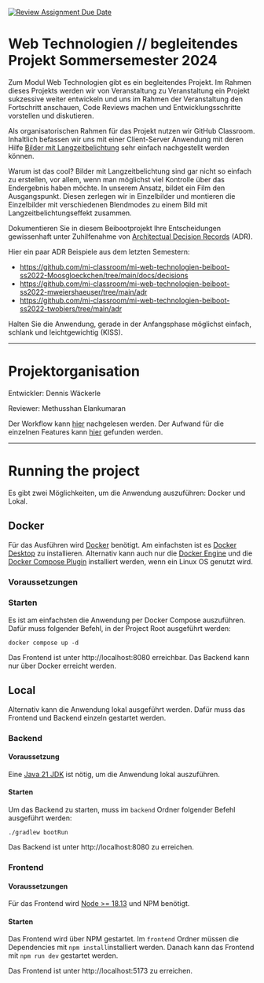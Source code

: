 [![Review Assignment Due Date](https://classroom.github.com/assets/deadline-readme-button-24ddc0f5d75046c5622901739e7c5dd533143b0c8e959d652212380cedb1ea36.svg)](https://classroom.github.com/a/gQyBcnrC)
# Web Technologien // begleitendes Projekt Sommersemester 2024
Zum Modul Web Technologien gibt es ein begleitendes Projekt. Im Rahmen dieses Projekts werden wir von Veranstaltung zu Veranstaltung ein Projekt sukzessive weiter entwickeln und uns im Rahmen der Veranstaltung den Fortschritt anschauen, Code Reviews machen und Entwicklungsschritte vorstellen und diskutieren.

Als organisatorischen Rahmen für das Projekt nutzen wir GitHub Classroom. Inhaltlich befassen wir uns mit einer Client-Server Anwendung mit deren Hilfe [Bilder mit Langzeitbelichtung](https://de.wikipedia.org/wiki/Langzeitbelichtung) sehr einfach nachgestellt werden können.

Warum ist das cool? Bilder mit Langzeitbelichtung sind gar nicht so einfach zu erstellen, vor allem, wenn man möglichst viel Kontrolle über das Endergebnis haben möchte. In unserem Ansatz, bildet ein Film den Ausgangspunkt. Diesen zerlegen wir in Einzelbilder und montieren die Einzelbilder mit verschiedenen Blendmodes zu einem Bild mit Langzeitbelichtungseffekt zusammen.

Dokumentieren Sie in diesem Beibootprojekt Ihre Entscheidungen gewissenhaft unter Zuhilfenahme von [Architectual Decision Records](https://adr.github.io) (ADR).

Hier ein paar ADR Beispiele aus dem letzten Semestern:
- https://github.com/mi-classroom/mi-web-technologien-beiboot-ss2022-Moosgloeckchen/tree/main/docs/decisions
- https://github.com/mi-classroom/mi-web-technologien-beiboot-ss2022-mweiershaeuser/tree/main/adr
- https://github.com/mi-classroom/mi-web-technologien-beiboot-ss2022-twobiers/tree/main/adr

Halten Sie die Anwendung, gerade in der Anfangsphase möglichst einfach, schlank und leichtgewichtig (KISS).

---

# Projektorganisation

Entwickler: Dennis Wäckerle

Reviewer: Methusshan Elankumaran

Der Workflow kann [hier](worrkflow.md) nachgelesen werden.
Der Aufwand für die einzelnen Features kann [hier](time.md) gefunden werden.

---

# Running the project

Es gibt zwei Möglichkeiten, um die Anwendung auszuführen: Docker und Lokal.

## Docker

Für das Ausführen wird [Docker](https://www.docker.com/) benötigt. Am einfachsten ist es [Docker Desktop](https://docs.docker.com/desktop/) zu installieren. Alternativ kann auch nur die [Docker Engine](https://docs.docker.com/engine/install/) und die [Docker Compose Plugin](https://docs.docker.com/compose/install/linux/) installiert werden, wenn ein Linux OS genutzt wird.

### Voraussetzungen



### Starten

Es ist am einfachsten die Anwendung per Docker Compose auszuführen. Dafür muss folgender Befehl, in der Project Root ausgeführt werden:

```
docker compose up -d
```

Das Frontend ist unter http://localhost:8080 erreichbar. Das Backend kann nur über Docker erreicht werden.

## Local

Alternativ kann die Anwendung lokal ausgeführt werden. Dafür muss das Frontend und Backend einzeln gestartet werden.

### Backend

#### Voraussetzung

Eine [Java 21 JDK](https://adoptium.net/temurin/releases/) ist nötig, um die Anwendung lokal auszuführen.

#### Starten

Um das Backend zu starten, muss im `backend` Ordner folgender Befehl ausgeführt werden:

```
./gradlew bootRun
```

Das Backend ist unter http://localhost:8080 zu erreichen.

### Frontend

#### Voraussetzungen

Für das Frontend wird [Node >= 18.13](https://nodejs.org/en/download/package-manager) und NPM benötigt.

#### Starten

Das Frontend wird über NPM gestartet. Im `frontend` Ordner müssen die Dependencies mit `npm install`installiert werden. Danach kann das Frontend mit `npm run dev` gestartet werden.

Das Frontend ist unter http://localhost:5173 zu erreichen.
